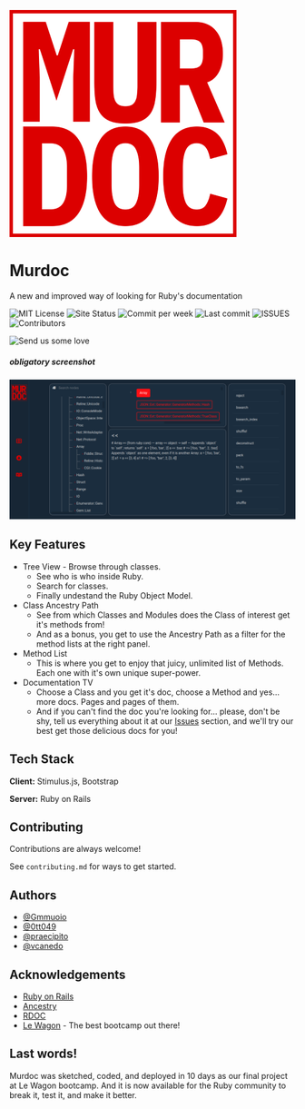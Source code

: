 ![Logo](https://raw.githubusercontent.com/0tt049/murdoc/master/app/assets/images/murdoc_logo_400.png)

# Murdoc

A new and improved way of looking for Ruby's documentation

![MIT License](https://img.shields.io/github/license/0tt049/murdoc?style=flat-square)
![Site Status](https://img.shields.io/website?down_color=red&down_message=Please%20Help%21&style=flat-square&up_color=green&up_message=We%20are%20good%21&url=https%3A%2F%2Fwww.ruby-murdoc.org)
![Commit per week](https://img.shields.io/github/commit-activity/w/0tt049/murdoc?style=flat-square)
![Last commit](https://img.shields.io/github/last-commit/0tt049/murdoc?style=flat-square)
![ISSUES](https://img.shields.io/github/issues/0tt049/murdoc?style=flat-square)
![Contributors](https://img.shields.io/github/contributors/0tt049/murdoc?style=flat-square)

![Send us some love](https://img.shields.io/github/stars/0tt049/murdoc?label=star%20me%20up%20%3A%29&style=for-the-badge)
##### *obligatory screenshot*

![screenshot](https://raw.githubusercontent.com/0tt049/murdoc/master/Screenshot_20230322_191943.png)
## Key Features

- Tree View - Browse through classes.
  - See who is who inside Ruby.
  - Search for classes.
  - Finally undestand the Ruby Object Model.
- Class Ancestry Path
  - See from which Classes and Modules does the Class of interest get it's methods from!
  - And as a bonus, you get to use the Ancestry Path as a filter for the method lists at the right panel.
- Method List
  - This is where you get to enjoy that juicy, unlimited list of Methods. Each one with it's own unique super-power.
- Documentation TV
  - Choose a Class and you get it's doc, choose a Method and yes... more docs. Pages and pages of them.
  - And if you can't find the doc you're looking for... please, don't be shy, tell us everything about it at our [Issues](https://github.com/0tt049/murdoc/issues) section, and we'll try our best get those delicious docs for you!

## Tech Stack

**Client:** Stimulus.js, Bootstrap

**Server:** Ruby on Rails

## Contributing

Contributions are always welcome!

See `contributing.md` for ways to get started.

## Authors

- [@Gmmuoio](https://github.com/Gmmuoio)
- [@0tt049](https://github.com/0tt049)
- [@praecipito](https://github.com/praecipito)
- [@vcanedo](https://github.com/vcanedo)

## Acknowledgements

 - [Ruby on Rails](https://rubyonrails.org/)
 - [Ancestry](https://github.com/stefankroes/ancestry)
 - [RDOC](https://github.com/ruby/rdoc)
 - [Le Wagon](https://www.lewagon.com/) - The best bootcamp out there!

## Last words!

Murdoc was sketched, coded, and deployed in 10 days as our final project at Le Wagon bootcamp. And it is now available for the Ruby community to break it, test it, and make it better.
